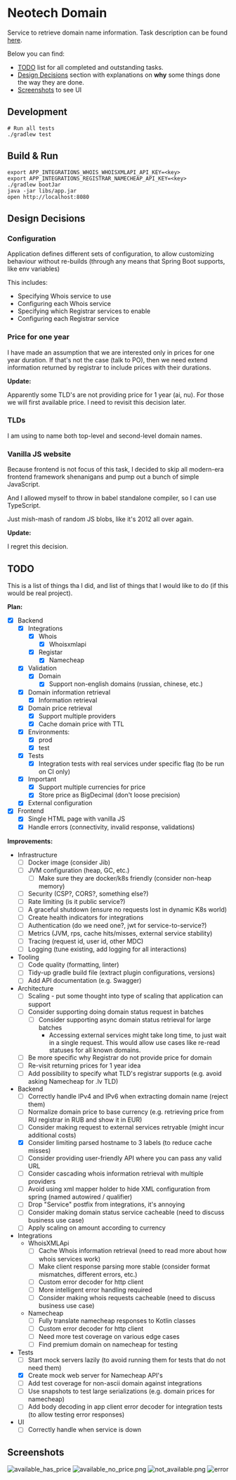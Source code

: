 # Neotech Domain

Service to retrieve domain name information.
Task description can be found [here](./TASK.md).

Below you can find:

* [TODO](#TODO) list for all completed and outstanding tasks.
* [Design Decisions](#design-decisions) section with explanations on **why** some things
  done the way they are done.
* [Screenshots](#screenshots) to see UI

## Development

```
# Run all tests
./gradlew test
```

## Build & Run

```
export APP_INTEGRATIONS_WHOIS_WHOISXMLAPI_API_KEY=<key>
export APP_INTEGRATIONS_REGISTRAR_NAMECHEAP_API_KEY=<key>
./gradlew bootJar
java -jar libs/app.jar
open http://localhost:8080
```

## Design Decisions

### Configuration

Application defines different sets of configuration, to allow customizing
behaviour without re-builds (through any means that Spring Boot supports, like env variables)

This includes:

- Specifying Whois service to use
- Configuring each Whois service
- Specifying which Registrar services to enable
- Configuring each Registrar service

### Price for one year

I have made an assumption that we are interested only in prices for one year duration.
If that's not the case (talk to PO), then we need extend information returned by registrar to include
prices with their durations.

**Update:**

Apparently some TLD's are not providing price for 1 year (ai, nu). For those we will first available price.
I need to revisit this decision later.


### TLDs

I am using to name both top-level and second-level domain names.

### Vanilla JS website

Because frontend is not focus of this task, I decided to skip all
modern-era frontend framework shenanigans and pump out a bunch of simple JavaScript.

And I allowed myself to throw in babel standalone compiler, so I can use TypeScript.

Just mish-mash of random JS blobs, like it's 2012 all over again.

**Update:**

I regret this decision.

## TODO

This is a list of things tha I did, and list of things that I would like to do (if this would be real project).

**Plan:**

* [x] Backend
  * [x] Integrations
    * [x] Whois
      * [x] Whoisxmlapi
    * [x] Registar
      * [x] Namecheap
  * [x] Validation
    * [x] Domain
      * [x] Support non-english domains (russian, chinese, etc.)
  * [x] Domain information retrieval
    * [x] Information retrieval
  * [x] Domain price retrieval
    * [x] Support multiple providers
    * [x] Cache domain price with TTL
  * [x] Environments:
    * [x] prod
    * [x] test
  * [x] Tests
    * [x] Integration tests with real services under specific flag (to be run on CI only)
  * [x] Important
    * [x] Support multiple currencies for price
    * [x] Store price as BigDecimal (don't loose precision)
  * [x] External configuration
* [x] Frontend
  * [x] Single HTML page with vanilla JS
  * [x] Handle errors (connectivity, invalid response, validations)

**Improvements:**

* Infrastructure 
  * [ ] Docker image (consider Jib)
  * [ ] JVM configuration (heap, GC, etc.)
    * [ ] Make sure they are docker/k8s friendly (consider non-heap memory)
  * [ ] Security (CSP?, CORS?, something else?)
  * [ ] Rate limiting (is it public service?)
  * [ ] A graceful shutdown (ensure no requests lost in dynamic K8s world)
  * [ ] Create health indicators for integrations
  * [ ] Authentication (do we need one?, jwt for service-to-service?)
  * [ ] Metrics (JVM, rps, cache hits/misses, external service stability)
  * [ ] Tracing (request id, user id, other MDC)
  * [ ] Logging (tune existing, add logging for all interactions)
* Tooling
  * [ ] Code quality (formatting, linter)
  * [ ] Tidy-up gradle build file (extract plugin configurations, versions)
  * [ ] Add API documentation (e.g. Swagger)
* Architecture
  * [ ] Scaling - put some thought into type of scaling that application can support
  * [ ] Consider supporting doing domain status request in batches
      * [ ] Consider supporting async domain status retrieval for large batches
        * Accessing external services might take long time, to just wait in a single request.
          This would allow use cases like re-read statuses for all known domains.
  * [ ] Be more specific why Registrar do not provide price for domain
  * [ ] Re-visit returning prices for 1 year idea
  * [ ] Add possibility to specify what TLD's registrar supports (e.g. avoid asking Namecheap for .lv TLD)
* Backend
  * [ ] Correctly handle IPv4 and IPv6 when extracting domain name (reject them)
  * [ ] Normalize domain price to base currency (e.g. retrieving price from RU registrar in RUB and show it in EUR)
  * [ ] Consider making request to external services retryable (might incur additional costs)
  * [x] Consider limiting parsed hostname to 3 labels (to reduce cache misses)
  * [ ] Consider providing user-friendly API where you can pass any valid URL
  * [ ] Consider cascading whois information retrieval with multiple providers
  * [ ] Avoid using xml mapper holder to hide XML configuration from spring (named autowired / qualifier)
  * [ ] Drop "Service" postfix from integrations, it's annoying
  * [ ] Consider making domain status service cacheable (need to discuss business use case)
  * [ ] Apply scaling on amount according to currency
* Integrations
  * WhoisXMLApi
    * [ ] Cache Whois information retrieval (need to read more about how whois services work)
    * [ ] Make client response parsing more stable (consider format mismatches, different errors, etc.)
    * [ ] Custom error decoder for http client
    * [ ] More intelligent error handling required
    * [ ] Consider making whois requests cacheable (need to discuss business use case)
  * Namecheap
    * [ ] Fully translate namecheap responses to Kotlin classes
    * [ ] Custom error decoder for http client
    * [ ] Need more test coverage on various edge cases
    * [ ] Find premium domain on namecheap for testing
* Tests
  * [ ] Start mock servers lazily (to avoid running them for tests that do not need them)
  * [x] Create mock web server for Namecheap API's
  * [ ] Add test coverage for non-ascii domain against integrations
  * [ ] Use snapshots to test large serializations (e.g. domain prices for namecheap)
  * [ ] Add body decoding in app client error decoder for integration tests (to allow testing error responses)
* UI
  * [ ] Correctly handle when service is down

## Screenshots

![available_has_price](./images/available_has_price.png)
![available_no_price.png](./images/available_no_price.png)
![not_available.png](./images/not_available.png)
![error](./images/error.png)
